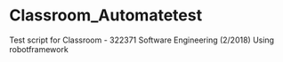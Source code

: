 # Classroom_Automatetest
Test script for Classroom - 322371 Software Engineering (2/2018)
Using robotframework
